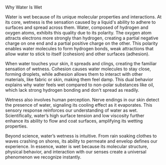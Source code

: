 Why Water Is Wet

Water is wet because of its unique molecular properties and interactions. At its core, wetness is the sensation caused by a liquid's ability to adhere to surfaces and spread across them. Water, composed of hydrogen and oxygen atoms, exhibits this quality due to its polarity. The oxygen atom attracts electrons more strongly than hydrogen, creating a partial negative charge on one end and a partial positive charge on the other. This polarity enables water molecules to form hydrogen bonds, weak attractions that allow water to stick to itself (cohesion) and other surfaces (adhesion).

When water touches your skin, it spreads and clings, creating the familiar sensation of wetness. Cohesion causes water molecules to stay close, forming droplets, while adhesion allows them to interact with other materials, like fabric or skin, making them feel damp. This dual behavior explains why water feels wet compared to non-polar substances like oil, which lack strong hydrogen bonding and don't spread as readily.

Wetness also involves human perception. Nerve endings in our skin detect the presence of water, signaling its cooling effect as it evaporates. This sensory response reinforces our understanding of water as wet. Scientifically, water’s high surface tension and low viscosity further enhance its ability to flow and coat surfaces, amplifying its wetting properties.

Beyond science, water’s wetness is intuitive. From rain soaking clothes to waves crashing on shores, its ability to permeate and envelop defines our experience. In essence, water is wet because its molecular structure, physical behavior, and interaction with our senses create a universal phenomenon we recognize instantly.
